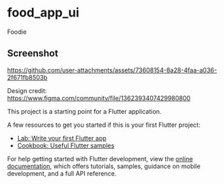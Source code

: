 # food_app_ui

Foodie

## Screenshot


https://github.com/user-attachments/assets/73608154-8a28-4faa-a036-2f671fb8503b

Design credit: https://www.figma.com/community/file/1362393407429980800

This project is a starting point for a Flutter application.

A few resources to get you started if this is your first Flutter project:

- [Lab: Write your first Flutter app](https://docs.flutter.dev/get-started/codelab)
- [Cookbook: Useful Flutter samples](https://docs.flutter.dev/cookbook)

For help getting started with Flutter development, view the
[online documentation](https://docs.flutter.dev/), which offers tutorials,
samples, guidance on mobile development, and a full API reference.
